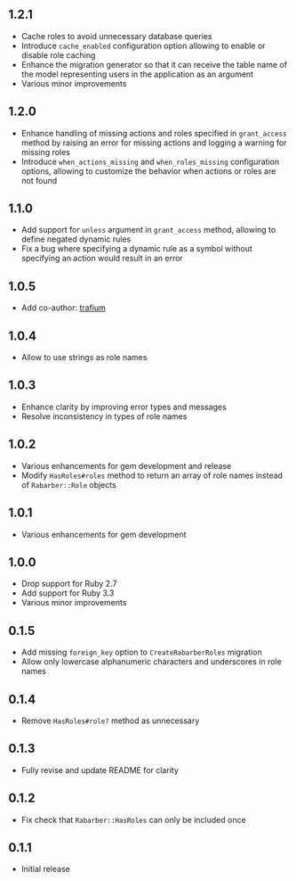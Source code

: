 ## 1.2.1

- Cache roles to avoid unnecessary database queries
- Introduce `cache_enabled` configuration option allowing to enable or disable role caching
- Enhance the migration generator so that it can receive the table name of the model representing users in the application as an argument
- Various minor improvements

## 1.2.0

- Enhance handling of missing actions and roles specified in `grant_access` method by raising an error for missing actions and logging a warning for missing roles
- Introduce `when_actions_missing` and `when_roles_missing` configuration options, allowing to customize the behavior when actions or roles are not found

## 1.1.0

- Add support for `unless` argument in `grant_access` method, allowing to define negated dynamic rules
- Fix a bug where specifying a dynamic rule as a symbol without specifying an action would result in an error

## 1.0.5

- Add co-author: [trafium](https://github.com/trafium)

## 1.0.4

- Allow to use strings as role names

## 1.0.3

- Enhance clarity by improving error types and messages
- Resolve inconsistency in types of role names

## 1.0.2

- Various enhancements for gem development and release
- Modify `HasRoles#roles` method to return an array of role names instead of `Rabarber::Role` objects

## 1.0.1

- Various enhancements for gem development

## 1.0.0

- Drop support for Ruby 2.7
- Add support for Ruby 3.3
- Various minor improvements

## 0.1.5

- Add missing `foreign_key` option to `CreateRabarberRoles` migration
- Allow only lowercase alphanumeric characters and underscores in role names

## 0.1.4

- Remove `HasRoles#role?` method as unnecessary

## 0.1.3

- Fully revise and update README for clarity

## 0.1.2

- Fix check that `Rabarber::HasRoles` can only be included once

## 0.1.1

- Initial release
